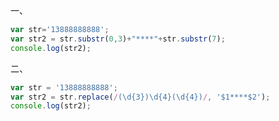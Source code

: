 一、

```js
var str='13888888888';  
var str2 = str.substr(0,3)+"****"+str.substr(7);  
console.log(str2);
```

 

二、

```js
var str = '13888888888';  
var str2 = str.replace(/(\d{3})\d{4}(\d{4})/, '$1****$2');
console.log(str2);
```

 

